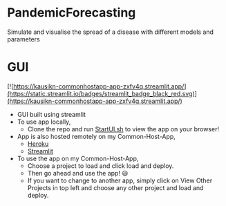 # PandemicForecasting
 Simulate and visualise the spread of a disease with different models and parameters

# GUI
[![https://kausikn-commonhostapp-app-zxfv4q.streamlit.app/](https://static.streamlit.io/badges/streamlit_badge_black_red.svg)](https://kausikn-commonhostapp-app-zxfv4q.streamlit.app/)

 - GUI built using streamlit
 - To use app locally,
    - Clone the repo and run [StartUI.sh](StartUI.sh) to view the app on your browser!
 - App is also hosted remotely on my Common-Host-App,
    - [Heroku](https://infinityjoker-apps.herokuapp.com/)
    - [Streamlit](https://kausikn-commonhostapp-app-zxfv4q.streamlit.app/)
 - To use the app on my Common-Host-App,
    - Choose a project to load and click load and deploy.
    - Then go ahead and use the app! 😃
    - If you want to change to another app, simply click on View Other Projects in top left and choose any other project and load and deploy.